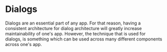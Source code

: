  Dialogs 
========

Dialogs are an essential part of any app. For that reason, having a
consistent architecture for dialog architecture will greatly increase
maintainability of one's app. However, the technique that is used for
dialogs, is something which can be used across many different components
across one's app.
